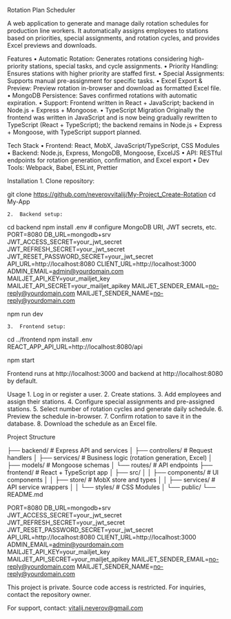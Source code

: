 Rotation Plan Scheduler

A web application to generate and manage daily rotation schedules for production line workers. It automatically assigns employees to stations based on priorities, special assignments, and rotation cycles, and provides Excel previews and downloads.

Features
• Automatic Rotation: Generates rotations considering high-priority stations, special tasks, and cycle assignments.
• Priority Handling: Ensures stations with higher priority are staffed first.
• Special Assignments: Supports manual pre-assignment for specific tasks.
• Excel Export & Preview: Preview rotation in-browser and download as formatted Excel file.
• MongoDB Persistence: Saves confirmed rotations with automatic expiration.
• Support: Frontend written in React + JavaScript; backend in Node.js + Express + Mongoose.
• TypeScript Migration
Originally the frontend was written in JavaScript and is now being gradually rewritten to TypeScript (React + TypeScript); the backend remains in Node.js + Express + Mongoose, with TypeScript support planned.

Tech Stack
• Frontend: React, MobX, JavaScript/TypeScript, CSS Modules
• Backend: Node.js, Express, MongoDB, Mongoose, ExcelJS
• API: RESTful endpoints for rotation generation, confirmation, and Excel export
• Dev Tools: Webpack, Babel, ESLint, Prettier

Installation 1. Clone repository:

git clone https://github.com/neverovvitalij/My-Project_Create-Rotation
cd My-App

    2.	Backend setup:

cd backend
npm install
.env # configure MongoDB URI, JWT secrets, etc.
PORT=8080
DB_URL=mongodb+srv
JWT_ACCESS_SECRET=your_jwt_secret
JWT_REFRESH_SECRET=your_jwt_secret
JWT_RESET_PASSWORD_SECRET=your_jwt_secret
API_URL=http://localhost:8080
CLIENT_URL=http://localhost:3000
ADMIN_EMAIL=admin@yourdomain.com
MAILJET_API_KEY=your_mailjet_key
MAILJET_API_SECRET=your_mailjet_apikey
MAILJET_SENDER_EMAIL=no-reply@yourdomain.com
MAILJET_SENDER_NAME=no-reply@yourdomain.com

npm run dev

    3.	Frontend setup:

cd ../frontend
npm install
.env
REACT_APP_API_URL=http://localhost:8080/api

npm start

Frontend runs at http://localhost:3000 and backend at http://localhost:8080 by default.

Usage 1. Log in or register a user. 2. Create stations. 3. Add employees and assign their stations. 4. Configure special assignments and pre-assigned stations. 5. Select number of rotation cycles and generate daily schedule. 6. Preview the schedule in-browser. 7. Confirm rotation to save it in the database. 8. Download the schedule as an Excel file.

Project Structure

├── backend/ # Express API and services
│ ├── controllers/ # Request handlers
│ ├── services/ # Business logic (rotation generation, Excel)
│ ├── models/ # Mongoose schemas
│ └── routes/ # API endpoints
├── frontend/ # React + TypeScript app
│ ├── src/
│ │ ├── components/ # UI components
│ │ ├── store/ # MobX store and types
│ │ ├── services/ # API service wrappers
│ │ └── styles/ # CSS Modules
│ └── public/
└── README.md

PORT=8080
DB_URL=mongodb+srv
JWT_ACCESS_SECRET=your_jwt_secret
JWT_REFRESH_SECRET=your_jwt_secret
JWT_RESET_PASSWORD_SECRET=your_jwt_secret
API_URL=http://localhost:8080
CLIENT_URL=http://localhost:3000
ADMIN_EMAIL=admin@yourdomain.com
MAILJET_API_KEY=your_mailjet_key
MAILJET_API_SECRET=your_mailjet_apikey
MAILJET_SENDER_EMAIL=no-reply@yourdomain.com
MAILJET_SENDER_NAME=no-reply@yourdomain.com

This project is private. Source code access is restricted. For inquiries, contact the repository owner.

For support, contact: vitalij.neverov@gmail.com
